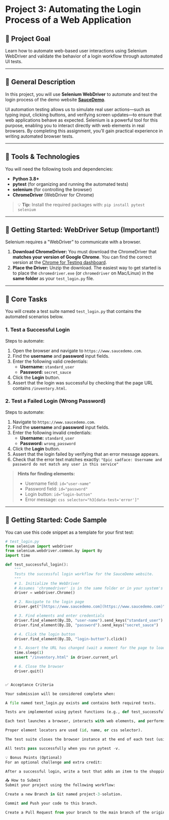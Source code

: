 # Project 3: Automating the Login Process of a Web Application

## 🎯 Project Goal
Learn how to automate web-based user interactions using Selenium WebDriver and validate the behavior of a login workflow through automated UI tests.

---

## 📄 General Description
In this project, you will use **Selenium WebDriver** to automate and test the login process of the demo website **[SauceDemo](https://www.saucedemo.com)**.

UI automation testing allows us to simulate real user actions—such as typing input, clicking buttons, and verifying screen updates—to ensure that web applications behave as expected. Selenium is a powerful tool for this purpose, enabling you to interact directly with web elements in real browsers. By completing this assignment, you’ll gain practical experience in writing automated browser tests.

---

## 🔧 Tools & Technologies
You will need the following tools and dependencies:
-   **Python 3.8+**
-   **pytest** (for organizing and running the automated tests)
-   **selenium** (for controlling the browser)
-   **ChromeDriver** (WebDriver for Chrome)

> 💡 **Tip:** Install the required packages with:
> `pip install pytest selenium`

---

## 🚦 Getting Started: WebDriver Setup (Important!)
Selenium requires a "WebDriver" to communicate with a browser.
1.  **Download ChromeDriver:** You must download the ChromeDriver that **matches your version of Google Chrome**. You can find the correct version at the [Chrome for Testing dashboard](https://googlechromelabs.github.io/chrome-for-testing/).
2.  **Place the Driver:** Unzip the download. The easiest way to get started is to place the `chromedriver.exe` (or `chromedriver` on Mac/Linux) in the **same folder** as your `test_login.py` file.

---

## 📝 Core Tasks

You will create a test suite named `test_login.py` that contains the automated scenarios below.

### 1. Test a Successful Login
Steps to automate:
1.  Open the browser and navigate to `https://www.saucedemo.com`.
2.  Find the **username** and **password** input fields.
3.  Enter the following valid credentials:
    * **Username:** `standard_user`
    * **Password:** `secret_sauce`
4.  Click the **Login** button.
5.  Assert that the login was successful by checking that the page URL contains `/inventory.html`.

### 2. Test a Failed Login (Wrong Password)
Steps to automate:
1.  Navigate to `https://www.saucedemo.com`.
2.  Find the **username** and **password** input fields.
3.  Enter the following invalid credentials:
    * **Username:** `standard_user`
    * **Password:** `wrong_password`
4.  Click the **Login** button.
5.  Assert that the login failed by verifying that an error message appears.
6.  Check that the error text matches exactly:
    `"Epic sadface: Username and password do not match any user in this service"`

> **Hints for finding elements:**
> * Username field: `id="user-name"`
> * Password field: `id="password"`
> * Login button: `id="login-button"`
> * Error message: `css selector="h3[data-test='error']"`

---

## 🚀 Getting Started: Code Sample
You can use this code snippet as a template for your first test:

```python
# test_login.py
from selenium import webdriver
from selenium.webdriver.common.by import By
import time

def test_successful_login():
    """
    Tests the successful login workflow for the SauceDemo website.
    """
    # 1. Initialize the WebDriver
    # Assumes 'chromedriver' is in the same folder or in your system's PATH
    driver = webdriver.Chrome()

    # 2. Navigate to the login page
    driver.get("[https://www.saucedemo.com](https://www.saucedemo.com)")

    # 3. Find elements and enter credentials
    driver.find_element(By.ID, "user-name").send_keys("standard_user")
    driver.find_element(By.ID, "password").send_keys("secret_sauce")

    # 4. Click the login button
    driver.find_element(By.ID, "login-button").click()

    # 5. Assert the URL has changed (wait a moment for the page to load)
    time.sleep(1) 
    assert "/inventory.html" in driver.current_url

    # 6. Close the browser
    driver.quit()


✅ Acceptance Criteria

Your submission will be considered complete when:

A file named test_login.py exists and contains both required tests.

Tests are implemented using pytest functions (e.g., def test_successful_login():).

Each test launches a browser, interacts with web elements, and performs meaningful assertions.

Proper element locators are used (id, name, or css selector).

The test suite closes the browser instance at the end of each test (using driver.quit()).

All tests pass successfully when you run pytest -v.

💡 Bonus Points (Optional)
For an optional challenge and extra credit:

After a successful login, write a test that adds an item to the shopping cart and verifies that the cart icon updates to show "1".

📥 How to Submit
Submit your project using the following workflow:

Create a new Branch in Git named project-3-solution.

Commit and Push your code to this branch.

Create a Pull Request from your branch to the main branch of the original repository.